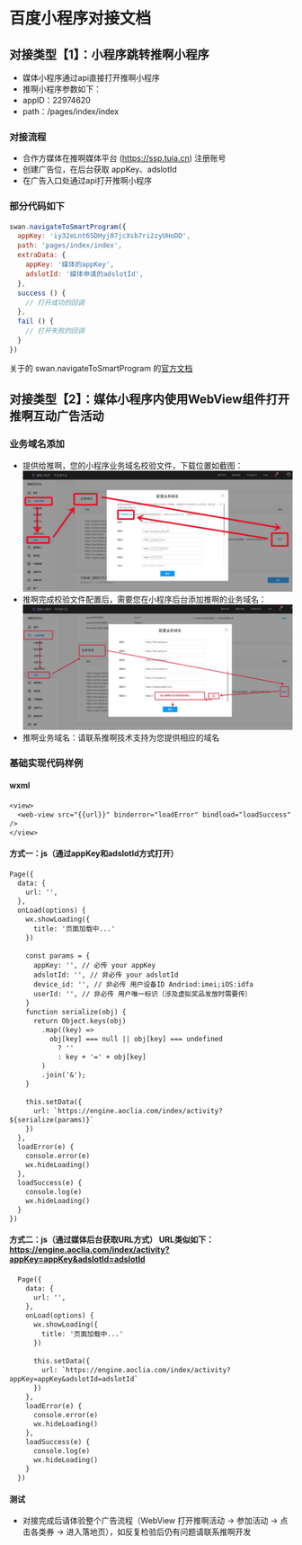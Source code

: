 # 百度小程序对接文档

## 对接类型【1】：小程序跳转推啊小程序

- 媒体小程序通过api直接打开推啊小程序
- 推啊小程序参数如下：
- appID：22974620
- path：/pages/index/index

### 对接流程

- 合作方媒体在推啊媒体平台 (https://ssp.tuia.cn) 注册账号
- 创建广告位，在后台获取 appKey、adslotId
- 在广告入口处通过api打开推啊小程序

### 部分代码如下

```javascript
swan.navigateToSmartProgram({
  appKey: 'iy32eLnt6SDHyj07jcXsb7ri2zyUHoDD',
  path: 'pages/index/index',
  extraData: {
    appKey: '媒体的appKey',
    adslotId: '媒体申请的adslotId',
  },
  success () {
    // 打开成功的回调
  },
  fail () {
    // 打开失败的回调
  }
})
```

关于的 swan.navigateToSmartProgram 的[官方文档](https://smartprogram.baidu.com/docs/develop/api/open/swan-navigateToSmartProgram/)

## 对接类型【2】：媒体小程序内使用WebView组件打开推啊互动广告活动
### 业务域名添加
- 提供给推啊，您的小程序业务域名校验文件，下载位置如截图：![image](https://github.com/leileiz1010/tuia-swan-app/blob/master/百度小程序-校验文件.png)
- 推啊完成校验文件配置后，需要您在小程序后台添加推啊的业务域名：![image](https://github.com/leileiz1010/tuia-swan-app/blob/master/百度小程序-业务域名.png)
- 推啊业务域名：请联系推啊技术支持为您提供相应的域名

### 基础实现代码样例
#### wxml
```
<view>
  <web-view src="{{url}}" binderror="loadError" bindload="loadSuccess" />
</view>
```

#### 方式一：js（通过appKey和adslotId方式打开）
```
Page({
  data: {
    url: '',
  },
  onLoad(options) {
    wx.showLoading({
      title: '页面加载中...'
    })

    const params = {
      appKey: '', // 必传 your appKey
      adslotId: '', // 非必传 your adslotId
      device_id: '', // 非必传 用户设备ID Andriod:imei;iOS:idfa
      userId: '', // 非必传 用户唯一标识（涉及虚拟奖品发放时需要传）
    }
    function serialize(obj) {
      return Object.keys(obj)
        .map((key) =>
          obj[key] === null || obj[key] === undefined
            ? ''
            : key + '=' + obj[key]
        )
        .join('&');
    }

    this.setData({
      url: `https://engine.aoclia.com/index/activity?${serialize(params)}`
    })
  },
  loadError(e) {
    console.error(e)
    wx.hideLoading()
  },
  loadSuccess(e) {
    console.log(e)
    wx.hideLoading()
  }
})
```
#### 方式二：js（通过媒体后台获取URL方式） URL类似如下： https://engine.aoclia.com/index/activity?appKey=appKey&adslotId=adslotId
```
  Page({
    data: {
      url: '',
    },
    onLoad(options) {
      wx.showLoading({
        title: '页面加载中...'
      })

      this.setData({
        url: `https://engine.aoclia.com/index/activity?appKey=appKey&adslotId=adslotId`
      })
    },
    loadError(e) {
      console.error(e)
      wx.hideLoading()
    },
    loadSuccess(e) {
      console.log(e)
      wx.hideLoading()
    }
  })
  ```
#### 测试
- 对接完成后请体验整个广告流程（WebView 打开推啊活动 -> 参加活动 -> 点击各类券 -> 进入落地页），如反复检验后仍有问题请联系推啊开发
